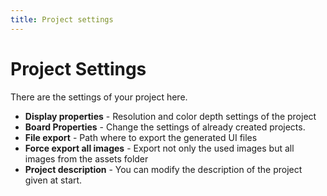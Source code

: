 ```yaml
---
title: Project settings
---
```


# Project Settings

There are the settings of your project here.

- **Display properties** - Resolution and color depth settings of the project
- **Board Properties** - Change the settings of already created projects.
- **File export** - Path where to export the generated UI files
- **Force export all images** - Export not only the used images but all images from the assets folder
- **Project description** - You can modify the description of the project given at start.

